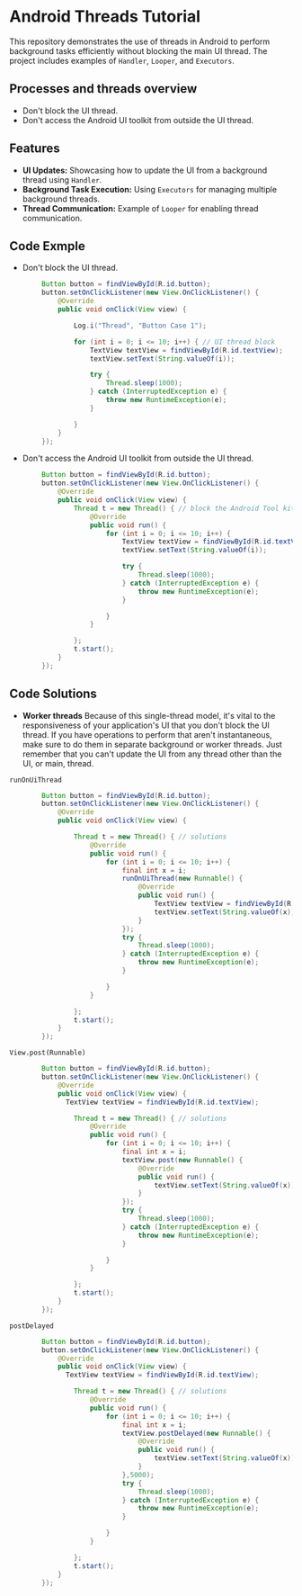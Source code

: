 # Android Threads Tutorial

This repository demonstrates the use of threads in Android to perform background tasks efficiently without blocking the main UI thread. The project includes examples of `Handler`, `Looper`, and `Executors`.

## Processes and threads overview 

- Don't block the UI thread.
- Don't access the Android UI toolkit from outside the UI thread.

## Features

- **UI Updates:** Showcasing how to update the UI from a background thread using `Handler`.
- **Background Task Execution:** Using `Executors` for managing multiple background threads.
- **Thread Communication:** Example of `Looper` for enabling thread communication.

## Code Exmple 

- Don't block the UI thread.

```java
        Button button = findViewById(R.id.button);
        button.setOnClickListener(new View.OnClickListener() {
            @Override
            public void onClick(View view) {

                Log.i("Thread", "Button Case 1");

                for (int i = 0; i <= 10; i++) { // UI thread block
                    TextView textView = findViewById(R.id.textView);
                    textView.setText(String.valueOf(i));

                    try {
                        Thread.sleep(1000);
                    } catch (InterruptedException e) {
                        throw new RuntimeException(e);
                    }

                }
            }
        });
```

- Don't access the Android UI toolkit from outside the UI thread.

```java
        Button button = findViewById(R.id.button);
        button.setOnClickListener(new View.OnClickListener() {
            @Override
            public void onClick(View view) {
                Thread t = new Thread() { // block the Android Tool kit
                    @Override
                    public void run() {
                        for (int i = 0; i <= 10; i++) {
                            TextView textView = findViewById(R.id.textView);
                            textView.setText(String.valueOf(i));

                            try {
                                Thread.sleep(1000);
                            } catch (InterruptedException e) {
                                throw new RuntimeException(e);
                            }

                        }
                    }

                };
                t.start();
            }
        });
```

## Code Solutions

- **Worker threads**
  Because of this single-thread model, it's vital to the responsiveness of your application's UI that you don't block the UI thread. If you have operations to perform that aren't instantaneous, make sure to do them in separate background or worker threads. Just remember that you can't update the UI from any thread other than the UI, or main, thread.

`runOnUiThread`

```java
        Button button = findViewById(R.id.button);
        button.setOnClickListener(new View.OnClickListener() {
            @Override
            public void onClick(View view) {

                Thread t = new Thread() { // solutions
                    @Override
                    public void run() {
                        for (int i = 0; i <= 10; i++) {
                            final int x = i;
                            runOnUiThread(new Runnable() {
                                @Override
                                public void run() {
                                    TextView textView = findViewById(R.id.textView);
                                    textView.setText(String.valueOf(x));
                                }
                            });
                            try {
                                Thread.sleep(1000);
                            } catch (InterruptedException e) {
                                throw new RuntimeException(e);
                            }

                        }
                    }

                };
                t.start();
            }
        });

```
`View.post(Runnable)`

```java
        Button button = findViewById(R.id.button);
        button.setOnClickListener(new View.OnClickListener() {
            @Override
            public void onClick(View view) {
              TextView textView = findViewById(R.id.textView);

                Thread t = new Thread() { // solutions
                    @Override
                    public void run() {
                        for (int i = 0; i <= 10; i++) {
                            final int x = i;
                            textView.post(new Runnable() {
                                @Override
                                public void run() {
                                    textView.setText(String.valueOf(x));
                                }
                            });
                            try {
                                Thread.sleep(1000);
                            } catch (InterruptedException e) {
                                throw new RuntimeException(e);
                            }

                        }
                    }

                };
                t.start();
            }
        });

```
`postDelayed`

```java
        Button button = findViewById(R.id.button);
        button.setOnClickListener(new View.OnClickListener() {
            @Override
            public void onClick(View view) {
              TextView textView = findViewById(R.id.textView);

                Thread t = new Thread() { // solutions
                    @Override
                    public void run() {
                        for (int i = 0; i <= 10; i++) {
                            final int x = i;
                            textView.postDelayed(new Runnable() {
                                @Override
                                public void run() {
                                    textView.setText(String.valueOf(x));
                                }
                            },5000);
                            try {
                                Thread.sleep(1000);
                            } catch (InterruptedException e) {
                                throw new RuntimeException(e);
                            }

                        }
                    }

                };
                t.start();
            }
        });

```

